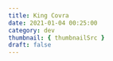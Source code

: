 ```yaml
---
title: King Covra
date: 2021-01-04 00:25:00
category: dev
thumbnail: { thumbnailSrc }
draft: false
---
```


